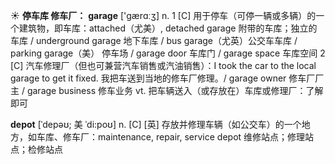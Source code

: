 ☀ <span class="category">**停车库 修车厂：**</span>
<span class="vocabulary">**garage**</span> ['ɡærɑːӡ] 
<span class="definition">n. 1 [C] 用于停车（可停一辆或多辆）的一个建筑物，即车库：</span>attached（尤美）, detached garage 附带的车库；独立的车库 / underground garage 地下车库 / bus garage（尤英）公交车车库 / parking garage（美） 停车场 / garage door 车库门 / garage space 车库空间 <span class="definition">2 [C] 汽车修理厂（但也可兼营汽车销售或汽油销售）：</span>I took the car to the local garage to get it fixed. 我把车送到当地的修车厂修理。/ garage owner 修车厂厂主 / garage business 修车业务 <span class="definition">vt. 把车辆送入（或存放在）车库或修理厂：</span>了解即可

<span class="vocabulary">**depot**</span> [ˈdepəʊ; 美 ˈdi:poʊ]
<span class="definition">n. [C] [英] 存放并修理车辆（如公交车）的一个地方，如车库、修车厂：</span>maintenance, repair, service depot 维修站点；修理站点；检修站点

